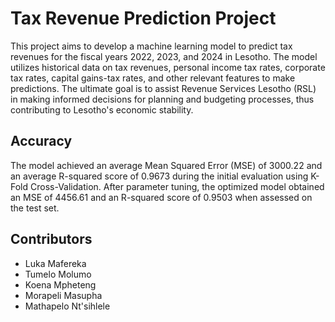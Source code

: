# Tax Revenue Prediction Project

This project aims to develop a machine learning model to predict tax revenues for the fiscal years 2022, 2023, and 2024 in Lesotho. The model utilizes historical data on tax revenues, personal income tax rates, corporate tax rates, capital gains-tax rates, and other relevant features to make predictions. The ultimate goal is to assist Revenue Services Lesotho (RSL) in making informed decisions for planning and budgeting processes, thus contributing to Lesotho's economic stability.

## Accuracy

The model achieved an average Mean Squared Error (MSE) of 3000.22 and an average R-squared score of 0.9673 during the initial evaluation using K-Fold Cross-Validation. After parameter tuning, the optimized model obtained an MSE of 4456.61 and an R-squared score of 0.9503 when assessed on the test set.

## Contributors

- Luka Mafereka
- Tumelo Molumo
- Koena Mpheteng
- Morapeli Masupha
- Mathapelo Nt'sihlele

